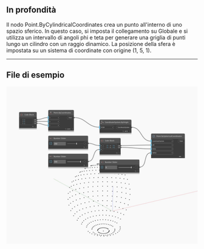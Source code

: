 ## In profondità
Il nodo Point.ByCylindricalCoordinates crea un punto all'interno di uno spazio sferico. In questo caso, si imposta il collegamento su Globale e si utilizza un intervallo di angoli phi e teta per generare una griglia di punti lungo un cilindro con un raggio dinamico. La posizione della sfera è impostata su un sistema di coordinate con origine (1, 5, 1).
___
## File di esempio

![BySphericalCoordinates](./Autodesk.DesignScript.Geometry.Point.BySphericalCoordinates_img.jpg)

